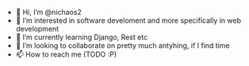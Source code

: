 - 👋 Hi, I’m @nichaos2
- 👀 I’m interested in software develoment and more specifically in web development
- 🌱 I’m currently learning Django, Rest etc
- 💞️ I’m looking to collaborate on pretty much antyhing, if I find time
- 📫 How to reach me (TODO :P)

<!---
nichaos2/nichaos2 is a ✨ special ✨ repository because its `README.md` (this file) appears on your GitHub profile.
You can click the Preview link to take a look at your changes.
--->
